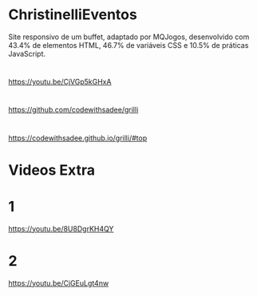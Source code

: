 # ChristinelliEventos
Site responsivo de um buffet, adaptado por MQJogos,
desenvolvido com 43.4% de elementos HTML, 46.7% de variáveis CSS e 
10.5% de práticas JavaScript.
#
https://youtu.be/CjVGp5kGHxA
#
https://github.com/codewithsadee/grilli
#
https://codewithsadee.github.io/grilli/#top
# Videos Extra
# 1
https://youtu.be/8U8DgrKH4QY
#
# 2
https://youtu.be/CjGEuLgt4nw
